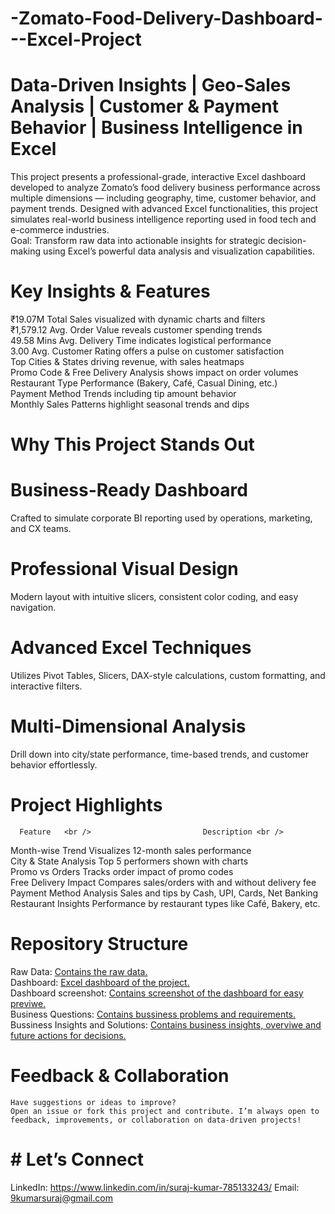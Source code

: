 # -Zomato-Food-Delivery-Dashboard---Excel-Project
# Data-Driven Insights |  Geo-Sales Analysis |  Customer & Payment Behavior |  Business Intelligence in Excel <br />
This project presents a professional-grade, interactive Excel dashboard developed to analyze Zomato’s food delivery business performance across multiple dimensions — including geography, time, customer behavior, and payment trends. Designed with advanced Excel functionalities, this project simulates real-world business intelligence reporting used in food tech and e-commerce industries.  
Goal: Transform raw data into actionable insights for strategic decision-making using Excel’s powerful data analysis and visualization capabilities.

# Key Insights & Features
 ₹19.07M Total Sales visualized with dynamic charts and filters <br />
 ₹1,579.12 Avg. Order Value reveals customer spending trends <br />
 49.58 Mins Avg. Delivery Time indicates logistical performance <br />
 3.00 Avg. Customer Rating offers a pulse on customer satisfaction <br />
 Top Cities & States driving revenue, with sales heatmaps <br />
 Promo Code & Free Delivery Analysis shows impact on order volumes <br />
 Restaurant Type Performance (Bakery, Café, Casual Dining, etc.) <br />
 Payment Method Trends including tip amount behavior <br />
 Monthly Sales Patterns highlight seasonal trends and dips <br />

# Why This Project Stands Out
 # Business-Ready Dashboard <br />
   Crafted to simulate corporate BI reporting used by operations, marketing, and CX teams. <br />
 # Professional Visual Design <br />
   Modern layout with intuitive slicers, consistent color coding, and easy navigation. <br />
 # Advanced Excel Techniques <br />
   Utilizes Pivot Tables, Slicers, DAX-style calculations, custom formatting, and interactive filters. <br />
 # Multi-Dimensional Analysis <br />
   Drill down into city/state performance, time-based trends, and customer behavior effortlessly. <br />

# Project Highlights
      Feature	<br />                         Description <br /> 
 Month-wise Trend	                  Visualizes 12-month sales performance <br />
 City & State Analysis	            Top 5 performers shown with charts <br />
 Promo vs Orders	                  Tracks order impact of promo codes <br />
 Free Delivery Impact	              Compares sales/orders with and without delivery fee <br />
 Payment Method Analysis	          Sales and tips by Cash, UPI, Cards, Net Banking <br />
 Restaurant Insights	              Performance by restaurant types like Café, Bakery, etc. <br />

# Repository Structure
 Raw Data: [Contains the raw data.](https://github.com/9kumarsuraj/-Zomato-Food-Delivery-Dashboard---Excel-Project/blob/main/zomato_data_raw.xlsx) <br />
 Dashboard: [Excel dashboard of the project.](https://github.com/9kumarsuraj/-Zomato-Food-Delivery-Dashboard---Excel-Project/blob/main/Zomato%20Data%20%20Analysis.xlsx) <br />
 Dashboard screenshot: [ Contains screenshot of the dashboard for easy previwe.](https://github.com/9kumarsuraj/-Zomato-Food-Delivery-Dashboard---Excel-Project/blob/main/Dashboard_image.png)  <br />
 Business Questions: [Contains bussiness problems and requirements.](https://github.com/9kumarsuraj/-Zomato-Food-Delivery-Dashboard---Excel-Project/blob/main/Bussiness%20Questions%20for%20Zomato%20food%20delivery%20data%20analysis.pdf) <br />
 Bussiness Insights and Solutions: [Contains business insights, overviwe and future actions for decisions.](https://github.com/9kumarsuraj/-Zomato-Food-Delivery-Dashboard---Excel-Project/blob/main/Executive%20Summary%20Zomato%20Food%20Delivery%20Dashboard.pdf) <br />

 # Feedback & Collaboration
    Have suggestions or ideas to improve?
    Open an issue or fork this project and contribute. I’m always open to feedback, improvements, or collaboration on data-driven projects!
# # Let’s Connect
LinkedIn: https://www.linkedin.com/in/suraj-kumar-785133243/
Email: 9kumarsuraj@gmail.com
